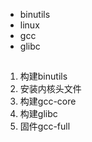

* binutils
* linux
* gcc
* glibc



##

1. 构建binutils
2. 安装内核头文件
3. 构建gcc-core
4. 构建glibc
5. 固件gcc-full




